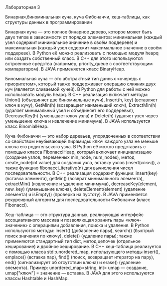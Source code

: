 Лабораторная 3

Бинарная,биноминальная куча, куча Фибоначчи, хеш-таблицы, как структуры данных в программировании

Бинарная куча — это полное бинарное дерево, которое может быть двух типов в зависимости от порядка элементов: минимальная (каждый узел содержит минимальное значение в своём поддереве) и максимальная (каждый узел содержит максимальное значение в своём поддереве). В Python её можно реализовать с помощью модуля heapq или создать собственный класс. В C++ для этого используются встроенные средства (например, priority_queue с соответствующим компаратором). В JAVA применяется класс BinaryHeap.

Биномиальная куча — это абстрактный тип данных «очередь с приоритетом», который также поддерживает операцию слияния двух куч (является сливаемой кучей). В Python для работы с ней можно использовать модуль heapq. В C++ реализация включает методы: Union() (объединяет две биномиальные кучи), Insert(h, key) (вставляет ключ в кучу), GetMin(h) (возвращает наименьший ключ), ExtractMin(h) (удаляет минимальный узел и объединяет его поддеревья), DecreaseKey(h) (уменьшает ключ узла) и Delete(h) (удаляет узел через уменьшение ключа и извлечение минимума). В JAVA используется класс BinomialHeap.

Куча Фибоначчи — это набор деревьев, упорядоченных в соответствии со свойством неубывающей пирамиды: ключ каждого узла не меньше ключа его родительского узла. В Python её можно представить с помощью класса FibonacciHeap, который включает инициализацию (создание узлов, переменных min_node, num_nodes), метод create_node(int value) для создания узла, вставку узлов (insert(ключ)), а также функцию fibonacci_iterative(n) для вычисления чисел последовательности. В C++ реализация содержит функции: insert(key) (вставка элемента), getMin() (возврат минимального элемента), extractMin() (извлечение и удаление минимума), decreaseKey(element, new_key) (уменьшение ключа), deleteElement(element) (удаление элемента) и isEmpty() (проверка на пустоту). В JAVA применяется рекурсивный алгоритм для последовательности Фибоначчи (класс Fibonacci).

Хеш-таблица — это структура данных, реализующая интерфейс ассоциативного массива и позволяющая хранить пары «ключ-значение» с операциями добавления, поиска и удаления. В Python используются методы: insert() (добавление пары), search() (быстрый поиск значения по ключу), delete() (удаление пары); также применяются стандартный тип dict, метод цепочек (отдельное хеширование) и двойное хеширование. В C++ хеш-таблица реализуется с помощью класса std::unordered_map, использующего методы insert(), emplace() (вставка пар), find() (поиск, возвращает итератор на пару), end() (сигнализирует об отсутствии ключа) и erase() (удаление элемента). Пример: unordered_map<string, int> umap — создание, umap["ключ"] = значение — вставка. В JAVA для этого используются классы Hashtable и HashMap.


